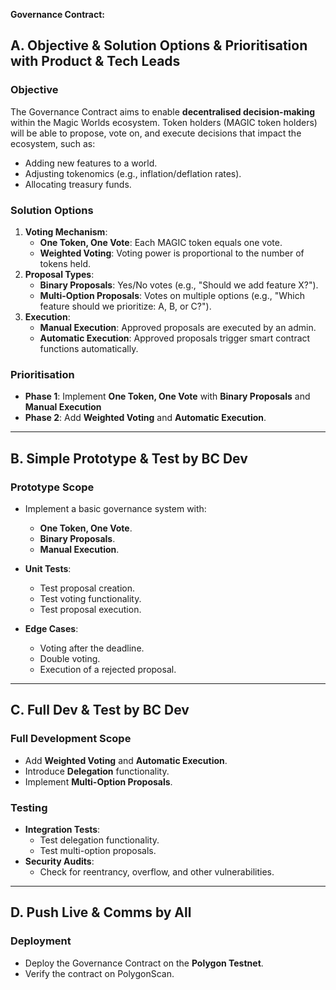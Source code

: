 **Governance Contract:**

## **A. Objective & Solution Options & Prioritisation with Product & Tech Leads**

### **Objective**

The Governance Contract aims to enable **decentralised decision-making** within the Magic Worlds ecosystem. Token holders (MAGIC token holders) will be able to propose, vote on, and execute decisions that impact the ecosystem, such as:

* Adding new features to a world.  
* Adjusting tokenomics (e.g., inflation/deflation rates).  
* Allocating treasury funds.

### **Solution Options**

1. **Voting Mechanism**:  
   * **One Token, One Vote**: Each MAGIC token equals one vote.  
   * **Weighted Voting**: Voting power is proportional to the number of tokens held.  
2. **Proposal Types**:  
   * **Binary Proposals**: Yes/No votes (e.g., "Should we add feature X?").  
   * **Multi-Option Proposals**: Votes on multiple options (e.g., "Which feature should we prioritize: A, B, or C?").  
3. **Execution**:  
   * **Manual Execution**: Approved proposals are executed by an admin.  
   * **Automatic Execution**: Approved proposals trigger smart contract functions automatically.

### **Prioritisation**

* **Phase 1**: Implement **One Token, One Vote** with **Binary Proposals** and **Manual Execution**   
* **Phase 2**: Add **Weighted Voting** and **Automatic Execution**.


---

## **B. Simple Prototype & Test by BC Dev**

### **Prototype Scope**

* Implement a basic governance system with:  
  * **One Token, One Vote**.  
  * **Binary Proposals**.  
  * **Manual Execution**.


* **Unit Tests**:  
  * Test proposal creation.  
  * Test voting functionality.  
  * Test proposal execution.  
* **Edge Cases**:  
  * Voting after the deadline.  
  * Double voting.  
  * Execution of a rejected proposal.

---

## **C. Full Dev & Test by BC Dev**

### **Full Development Scope**

* Add **Weighted Voting** and **Automatic Execution**.  
* Introduce **Delegation** functionality.  
* Implement **Multi-Option Proposals**.

### **Testing**

* **Integration Tests**:  
  * Test delegation functionality.  
  * Test multi-option proposals.  
* **Security Audits**:  
  * Check for reentrancy, overflow, and other vulnerabilities.

---

## **D. Push Live & Comms by All**

### **Deployment**

* Deploy the Governance Contract on the **Polygon Testnet**.  
* Verify the contract on PolygonScan.

